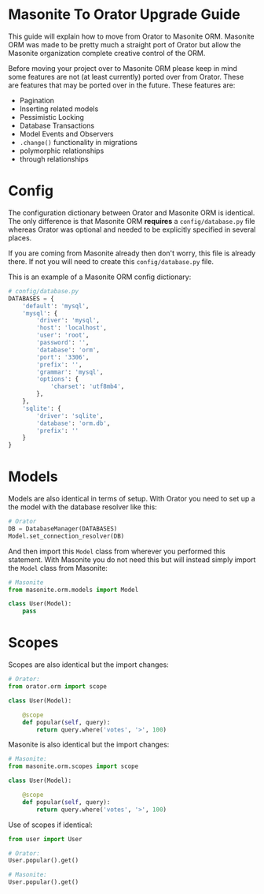 # Masonite To Orator Upgrade Guide

This guide will explain how to move from Orator to Masonite ORM. Masonite ORM was made to be pretty much a straight port of Orator but allow the Masonite organization complete creative control of the ORM.

Before moving your project over to Masonite ORM please keep in mind some features are not (at least currently) ported over from Orator. These are features that may be ported over in the future. These features are:

* Pagination
* Inserting related models
* Pessimistic Locking
* Database Transactions
* Model Events and Observers
* `.change()` functionality in migrations
* polymorphic relationships
* through relationships

# Config

The configuration dictionary between Orator and Masonite ORM is identical. The only difference is that Masonite ORM **requires** a `config/database.py` file whereas Orator was optional and needed to be explicitly specified in several places.

If you are coming from Masonite already then don't worry, this file is already there. If not you will need to create this `config/database.py` file.

This is an example of a Masonite ORM config dictionary:

```python
# config/database.py
DATABASES = {
    'default': 'mysql',
    'mysql': {
        'driver': 'mysql',
        'host': 'localhost',
        'user': 'root',
        'password': '',
        'database': 'orm',
        'port': '3306',
        'prefix': '',
        'grammar': 'mysql',
        'options': {
            'charset': 'utf8mb4',
        },
    },
    'sqlite': {
        'driver': 'sqlite',
        'database': 'orm.db',
        'prefix': ''
    }
}
```

# Models

Models are also identical in terms of setup. With Orator you need to set up a the model with the database resolver like this:

```python
# Orator
DB = DatabaseManager(DATABASES)
Model.set_connection_resolver(DB)
```

And then import this `Model` class from wherever you performed this statement. With Masonite you do not need this but will instead simply import the `Model` class from Masonite:

```python
# Masonite
from masonite.orm.models import Model

class User(Model):
    pass
```

# Scopes

Scopes are also identical but the import changes:

```python
# Orator:
from orator.orm import scope

class User(Model):

    @scope
    def popular(self, query):
        return query.where('votes', '>', 100)
```

Masonite is also identical but the import changes:

```python
# Masonite:
from masonite.orm.scopes import scope

class User(Model):

    @scope
    def popular(self, query):
        return query.where('votes', '>', 100)
```

Use of scopes if identical:

```python
from user import User

# Orator:
User.popular().get()

# Masonite:
User.popular().get()
```

